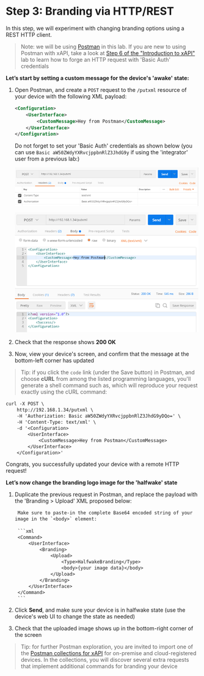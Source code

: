 # Step 3: Branding via HTTP/REST

In this step, we will experiment with changing branding options using a REST HTTP client.

>Note: we will be using [Postman](https://www.getpostman.com) in this lab. If you are new to using Postman with xAPI, take a look at [Step 6 of the "Introduction to xAPI"](https://developer.cisco.com/learning/lab/collab-xapi-intro/step/6) lab to learn how to forge an HTTP request with 'Basic Auth' credentials

**Let’s start by setting a custom message for the device's 'awake' state:**

1. Open Postman, and create a `POST` request to the `/putxml` resource of your device with the following XML payload:

	```xml
	<Configuration>
		<UserInterface>
			<CustomMessage>Hey from Postman</CustomMessage>
		</UserInterface>
	</Configuration>
	```

	Do not forget to set your 'Basic Auth' credentials as shown below (you can use `Basic aW50ZWdyYXRvcjppbnRlZ3JhdG9y` if using the 'integrator' user from a previous lab:)

	![Set Credentials](assets/images/postman-credentials.png)	

	![Post Custom Message](assets/images/postman-post-custom-message.png)

2. Check that the response shows **200 OK**

3. Now, view your device's screen, and confirm that the message at the bottom-left corner has updated

>Tip: if you click the `code` link (under the Save button) in Postman, and choose **cURL** from among the listed programming languages, you'll generate a shell command such as, which will reproduce your request exactly using the cURL command:

```shell
curl -X POST \
	http://192.168.1.34/putxml \
	-H 'Authorization: Basic aW50ZWdyYXRvcjppbnRlZ3JhdG9yDQo=' \
	-H 'Content-Type: text/xml' \
	-d '<Configuration>
		<UserInterface>
			<CustomMessage>Hey from Postman</CustomMessage>
		</UserInterface>
	</Configuration>'
```

Congrats, you successfully updated your device with a remote HTTP request!

**Let’s now change the branding logo image for the 'halfwake' state**

1. Duplicate the previous request in Postman, and replace the payload with the 'Branding > Upload' XML proposed below:

		Make sure to paste-in the complete Base64 encoded string of your image in the `<body>` element:

		```xml
		<Command>
			<UserInterface>
				<Branding>
					<Upload>
						<Type>HalfwakeBranding</Type>
						<body>{your image data}</body>
					</Upload>
				</Branding>
			</UserInterface>
		</Command>
		```

2. Click **Send**, and make sure your device is in halfwake state (use the device's web UI to change the state as needed)

3. Check that the uploaded image shows up in the bottom-right corner of the screen

>Tip: for further Postman exploration, you are invited to import one of the [Postman collections for xAPI](https://github.com/CiscoDevNet/postman-xapi) for on-premise and cloud-registered devices. In the collections, you will discover several extra requests that implement additional commands for branding your device
